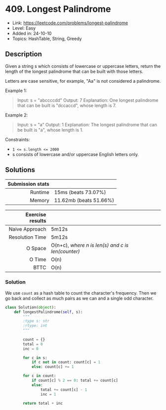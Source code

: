 # 409. Longest Palindrome

- Link: https://leetcode.com/problems/longest-palindrome
- Level: Easy
- Added in: 24-10-10
- Topics: HashTable, String, Greedy

## Description

Given a string s which consists of lowercase or uppercase letters, return the length of the longest 
palindrome that can be built with those letters.

Letters are case sensitive, for example, "Aa" is not considered a palindrome.

Example 1:
> Input: s = "abccccdd"
> Output: 7
> Explanation: One longest palindrome that can be built is "dccaccd", whose length is 7.

Example 2:
> Input: s = "a"
> Output: 1
> Explanation: The longest palindrome that can be built is "a", whose length is 1.

Constraints:

- `1 <= s.length <= 2000`
- s consists of lowercase and/or uppercase English letters only.

## Solutions

| Submission stats |        |
|-----------------:|:-------|
|          Runtime | 15ms (beats 73.07%) |
|           Memory | 11.62mb (beats 51.66%) |

| Exercise results |        |
|-----------------:|:-------|
|   Naive Approach | 5m12s |
|  Resolution Time | 5m12s |
|          O Space | O(n+c), _where n is len(s) and c is len(counter)_ |
|           O Time | O(n) |
|             BTTC | O(n) |

### Solution

We use `count` as a hash table to count the character's frequency.
Then we go back and collect as much pairs as we can and a single odd character.

```py
class Solution(object):
    def longestPalindrome(self, s):
        """
        :type s: str
        :rtype: int
        """
        
        count = {}
        total = 0
        inc = 0

        for c in s:
            if c not in count: count[c] = 1
            else: count[c] += 1

        for c in count:
            if count[c] % 2 == 0: total += count[c]
            else:
                total += count[c] - 1
                inc = 1
        
        return total + inc

```
